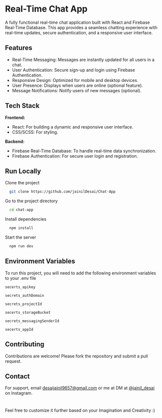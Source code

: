 # Real-Time Chat App

A fully functional real-time chat application built with React and Firebase Real-Time Database. This app provides a seamless chatting experience with real-time updates, secure authentication, and a responsive user interface.


## Features

- Real-Time Messaging: Messages are instantly updated for all users in a chat.
- User Authentication: Secure sign-up and login using Firebase Authentication.
- Responsive Design: Optimized for mobile and desktop devices.
- User Presence: Displays when users are online (optional feature).
- Message Notifications: Notify users of new messages (optional).



## Tech Stack

**Frontend:** 
- React: For building a dynamic and responsive user interface.
- CSS/SCSS: For styling.

**Backend:** 
- Firebase Real-Time Database: To handle real-time data synchronization.
- Firebase Authentication: For secure user login and registration.


## Run Locally

Clone the project

```bash
  git clone https://github.com/jainilDesai/Chat-App
```

Go to the project directory

```bash
  cd chat-app
```

Install dependencies

```bash
  npm install
```

Start the server

```bash
  npm run dev
```


## Environment Variables

To run this project, you will need to add the following environment variables to your .env file

`secerts_apikey`

`secrets_authDomain` 

`secrets_projectId` 

`secerts_storageBucket`

`secrets_messagingSenderId` 

`secerts_appId` 
## Contributing

Contributions are welcome! Please fork the repository and submit a pull request.


## Contact

For support, email desaijainil9657@gmail.com or me at DM at [@jainil_desai](https://www.instagram.com/jainil_desai/) on Instagram.

#

Feel free to customize it further based on your Imagination and Creativity :)


